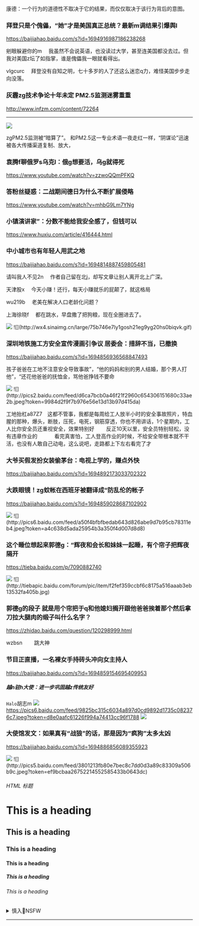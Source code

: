 康德：一个行为的道德性不取决于它的结果，而仅仅取决于该行为背后的意图。

### 拜登只是个傀儡，“她”才是美国真正总统？最新m调结果引爆舆l
<https://baijiahao.baidu.com/s?id=1694916987186238268>

剜眼躲避你的m
　我虽然不会说英语，也没读过大学，甚至连美国都没去过。但我对美国z坛了如指掌，谁是傀儡我一眼就看得出。

vlgcurc
　拜登没有自知之明，七十多岁的人了还这么迷恋q力，难怪美国步步走向没落。

### 灰霾zg技术争论十年未定 PM2.5监测迷雾重重
<http://www.infzm.com/content/72264>
<hr/><img src="http://images.infzm.com/medias/2012/0308/52110.jpeg">

zgPM2.5监测被“暗算了”。
和PM2.5这一专业术语一夜走红一样，“阴谋论”迅速被各大传播渠道复制、放大，

### 袁腾f聊俄罗s乌克l：俄g想要活，乌g就得死
<https://www.youtube.com/watch?v=zzwoQQmPFKQ>

### 答粉丝疑惑：二战期间德日为什么不断扩展侵略
<https://www.youtube.com/watch?v=mhbG9Lm7YNg>

### 小镇演讲家”：分数不能给我安全感了，但钱可以
<https://www.huxiu.com/article/416444.html>

### 中小城市也有年轻人用武之地
<https://baijiahao.baidu.com/s?id=1694814887459805481>

请叫我人不见2n
　作者自己留在北j，却写文章让别人离开北上广深。

天津股x
　今天小赚！还行，每天小赚就乐的屁颠了，就这格局

wu219b
　老美在解决人口老龄化问题？

上海徐晓f
　都在跳水，早盘撒了把狗粮，现在全圈进去了。

<img src="http://wx4.sinaimg.cn/large/75b746e7ly1gosh21eg9yg20hs0biqvk.gif">
<https://wx4.sinaimg.cn/large/75b746e7ly1gosh21eg9yg20hs0biqvk.gif>
![](http://wx4.sinaimg.cn/large/75b746e7ly1gosh21eg9yg20hs0biqvk.gif)

### 深圳地铁施工方安全宣传漫画引争议 居委会：措辞不当，已撤换
<https://baijiahao.baidu.com/s?id=1694856936568847493>

孩子爸爸在工地不注意安全导致事故”，“他的妈妈和别的男人结婚，那个男人打他”，“还花他爸爸的抚恤金，骂他爸挣钱不要命

<img src="http://pics2.baidu.com/feed/d6ca7bcb0a46f21f2960c654306151680c33ae2b.jpeg?token=9984d2f9f7b976e56e13d13b97d415da">
<https://pics2.baidu.com/feed/d6ca7bcb0a46f21f2960c654306151680c33ae2b.jpeg?token=9984d2f9f7b976e56e13d13b97d415da>
![](http://pics2.baidu.com/feed/d6ca7bcb0a46f21f2960c654306151680c33ae2b.jpeg?token=9984d2f9f7b976e56e13d13b97d415da)

工地抬杠a87Z7　这都不管事，我都是每周给工人放半小时的安全事故照片，特血腥的那种，爆头，断肢，压死，电死，钢筋穿透，你也不用讲话，1个星期内，工人比你安全员还重视安全，效果特别好
　　反正10天以里，安全员特别轻松，没有违章作业的
　　　看完真害怕，工人登高作业的时候，不给安全带根本就不干活，也没有人敢自己动电，这么说吧，走路都上下左右看完了才

### 大爷买假发扮女装偷茅台：电视上学的，赚点外快
<https://baijiahao.baidu.com/s?id=1694892173033702322>

### 大跌眼镜！zg蚊帐在西班牙被翻译成“防乱伦的帐子
<https://baijiahao.baidu.com/s?id=1694859028687102902>

<img src="http://pics6.baidu.com/feed/a50f4bfbfbedab643d826abe9d7b95cb78311eb4.jpeg?token=a4c638d5ada25954b3a350f4d007d8d8">
<https://pics6.baidu.com/feed/a50f4bfbfbedab643d826abe9d7b95cb78311eb4.jpeg?token=a4c638d5ada25954b3a350f4d007d8d8>
![](http://pics6.baidu.com/feed/a50f4bfbfbedab643d826abe9d7b95cb78311eb4.jpeg?token=a4c638d5ada25954b3a350f4d007d8d8)

### 这个睡位想起来郭德g：“辉夜和会长和妹妹一起睡，有个帘子把辉夜隔开
<https://tieba.baidu.com/p/7090882740>

<img src="http://tiebapic.baidu.com/forum/pic/item/f2fef359ccbf6c8175a516aaab3eb13532fa405b.jpg">
<http://tiebapic.baidu.com/forum/pic/item/f2fef359ccbf6c8175a516aaab3eb13532fa405b.jpg>
![](http://tiebapic.baidu.com/forum/pic/item/f2fef359ccbf6c8175a516aaab3eb13532fa405b.jpg)

### 郭德g的段子 就是用个帘把于q和他媳妇搁开跟他爸爸挨着那个然后拿刀拉大腿肉的缎子叫什么名字？
<https://zhidao.baidu.com/question/120298999.html>

wzbsn 　　跳大神

### 节目正直播，一名裸女手持砖头冲向女主持人
<https://baijiahao.baidu.com/s?id=1694859154695409953>

<h5>越n驻h大使：进一步巩固越z传统友好</h5>
<https://baijiahao.baidu.com/s?id=1694891170120122317>

`Halo`胡志m
![](http://pics6.baidu.com/feed/9825bc315c6034a897d0cd9892d1735c082376c7.jpeg?token=d8e0aafc61226f994a74413cc96f1788)
<https://pics6.baidu.com/feed/9825bc315c6034a897d0cd9892d1735c082376c7.jpeg?token=d8e0aafc61226f994a74413cc96f1788>
<img src="http://pics6.baidu.com/feed/9825bc315c6034a897d0cd9892d1735c082376c7.jpeg?token=d8e0aafc61226f994a74413cc96f1788">

### 大使馆发文：如果真有“战狼”的话，那是因为“疯狗”太多太凶
<https://baijiahao.baidu.com/s?id=1694886856089355923>

<img src="http://pics5.baidu.com/feed/3801213fb80e7bec8c7dd0d3a89c83309a506b9c.jpeg?token=ef9bcbaa26752214552585433b0643dc">
<https://pics5.baidu.com/feed/3801213fb80e7bec8c7dd0d3a89c83309a506b9c.jpeg?token=ef9bcbaa26752214552585433b0643dc>
![](http://pics5.baidu.com/feed/3801213fb80e7bec8c7dd0d3a89c83309a506b9c.jpeg?token=ef9bcbaa26752214552585433b0643dc)

<h6>HTML 标题</h6>
<https://www.w3school.com.cn/html/html_headings.asp>
<h1>This is a heading</h1>
<h2>This is a heading</h2>
<h3>This is a heading</h3>
<h4>This is a heading</h4>
<h5>This is a heading</h5>
<h6>This is a heading</h6>

<details><summary>慎入🔞NSFW</summary>

Not Safe For Work
<img src="https://upload.wikimedia.org/wikipedia/commons/thumb/d/d3/Biohazard_Symbol_Specification.png/210px-Biohazard_Symbol_Specification.png">

<details><summary><b>风险自理Use At Your Own Risk🈲</summary>

<hr/>
<h3>粉h集体嗨爆，集中展示愚mf锁下的丰硕成果</h3>
<a href="https://news.creaders.net/china/t/639.html">news.creaders.net/china/t/639.html/</a>
<hr/>

</details>
</details>
<hr/>
